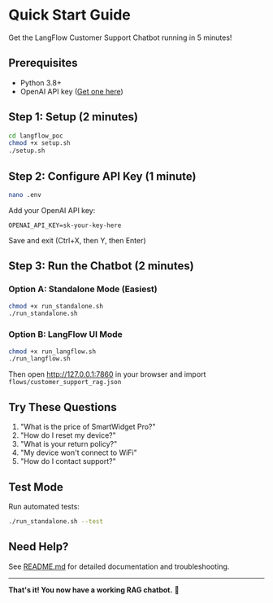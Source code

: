# Quick Start Guide

Get the LangFlow Customer Support Chatbot running in 5 minutes!

## Prerequisites

- Python 3.8+
- OpenAI API key ([Get one here](https://platform.openai.com/api-keys))

## Step 1: Setup (2 minutes)

```bash
cd langflow_poc
chmod +x setup.sh
./setup.sh
```

## Step 2: Configure API Key (1 minute)

```bash
nano .env
```

Add your OpenAI API key:
```
OPENAI_API_KEY=sk-your-key-here
```

Save and exit (Ctrl+X, then Y, then Enter)

## Step 3: Run the Chatbot (2 minutes)

### Option A: Standalone Mode (Easiest)

```bash
chmod +x run_standalone.sh
./run_standalone.sh
```

### Option B: LangFlow UI Mode

```bash
chmod +x run_langflow.sh
./run_langflow.sh
```

Then open http://127.0.0.1:7860 in your browser and import `flows/customer_support_rag.json`

## Try These Questions

1. "What is the price of SmartWidget Pro?"
2. "How do I reset my device?"
3. "What is your return policy?"
4. "My device won't connect to WiFi"
5. "How do I contact support?"

## Test Mode

Run automated tests:

```bash
./run_standalone.sh --test
```

## Need Help?

See [README.md](README.md) for detailed documentation and troubleshooting.

---

**That's it! You now have a working RAG chatbot.** 🎉
